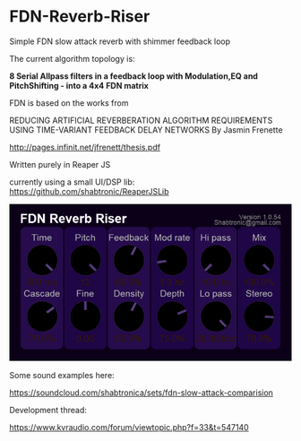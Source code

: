# FDN-Reverb-Riser
Simple FDN slow attack reverb with shimmer feedback loop

The current algorithm topology is:

**8 Serial Allpass filters in a feedback loop with Modulation,EQ and PitchShifting - into a 4x4 FDN matrix**

FDN is based on the works from

REDUCING ARTIFICIAL REVERBERATION ALGORITHM REQUIREMENTS
USING TIME-VARIANT FEEDBACK DELAY NETWORKS
By
Jasmin Frenette 

http://pages.infinit.net/jfrenett/thesis.pdf

Written purely in Reaper JS

currently using a small UI/DSP lib: https://github.com/shabtronic/ReaperJSLib


![](./Images/FDN-Riser-CurrentVersion.png)


Some sound examples here:

https://soundcloud.com/shabtronica/sets/fdn-slow-attack-comparision

Development thread:

https://www.kvraudio.com/forum/viewtopic.php?f=33&t=547140
